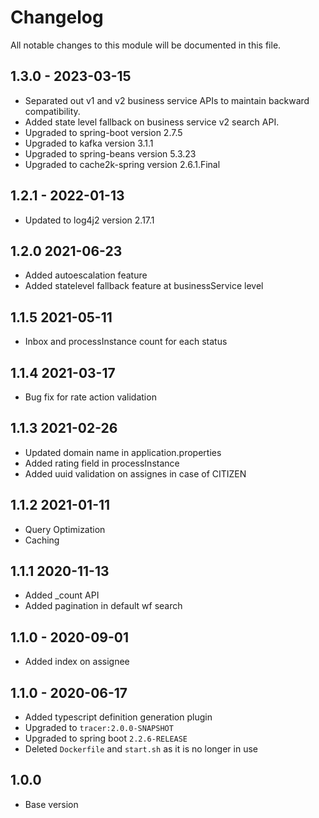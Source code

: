 

# Changelog
All notable changes to this module will be documented in this file.

## 1.3.0 - 2023-03-15
- Separated out v1 and v2 business service APIs to maintain backward compatibility.
- Added state level fallback on business service v2 search API.
- Upgraded to spring-boot version 2.7.5
- Upgraded to kafka version 3.1.1
- Upgraded to spring-beans version 5.3.23
- Upgraded to cache2k-spring version 2.6.1.Final

## 1.2.1 - 2022-01-13
- Updated to log4j2 version 2.17.1

## 1.2.0 2021-06-23
- Added autoescalation feature
- Added statelevel fallback feature at businessService level

## 1.1.5 2021-05-11
- Inbox and processInstance count for each status

## 1.1.4 2021-03-17
- Bug fix for rate action validation

## 1.1.3 2021-02-26
- Updated domain name in application.properties
- Added rating field in processInstance
- Added uuid validation on assignes in case of CITIZEN

## 1.1.2 2021-01-11
- Query Optimization
- Caching

## 1.1.1 2020-11-13
- Added _count API
- Added pagination in default wf search

## 1.1.0 - 2020-09-01
- Added index on assignee 

## 1.1.0 - 2020-06-17
- Added typescript definition generation plugin
- Upgraded to `tracer:2.0.0-SNAPSHOT`
- Upgraded to spring boot `2.2.6-RELEASE`
- Deleted `Dockerfile` and `start.sh` as it is no longer in use

## 1.0.0

- Base version
